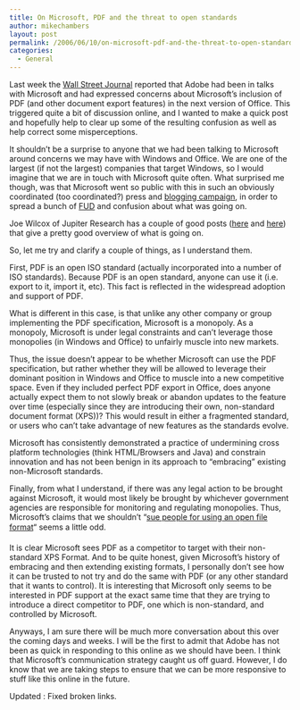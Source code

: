 ```yaml
---
title: On Microsoft, PDF and the threat to open standards
author: mikechambers
layout: post
permalink: /2006/06/10/on-microsoft-pdf-and-the-threat-to-open-standards/
categories:
  - General
---
```



Last week the [Wall Street Journal][1] reported that Adobe had been in talks with Microsoft and had expressed concerns about Microsoft&#8217;s inclusion of PDF (and other document export features) in the next version of Office. This triggered quite a bit of discussion online, and I wanted to make a quick post and hopefully help to clear up some of the resulting confusion as well as help correct some misperceptions.  
<!--more-->

  
It shouldn&#8217;t be a surprise to anyone that we had been talking to Microsoft around concerns we may have with Windows and Office. We are one of the largest (if not the largest) companies that target Windows, so I would imagine that we are in touch with Microsoft quite often. What surprised me though, was that Microsoft went so public with this in such an obviously coordinated (too coordinated?) press and [blogging campaign][2], in order to spread a bunch of [FUD][3] and confusion about what was going on.

Joe Wilcox of Jupiter Research has a couple of good posts ([here][4] and [here][5]) that give a pretty good overview of what is going on.

So, let me try and clarify a couple of things, as I understand them.

First, PDF is an open ISO standard (actually incorporated into a number of ISO standards). Because PDF is an open standard, anyone can use it (i.e. export to it, import it, etc). This fact is reflected in the widespread adoption and support of PDF. 

What is different in this case, is that unlike any other company or group implementing the PDF specification, Microsoft is a monopoly. As a monopoly, Microsoft is under legal constraints and can&#8217;t leverage those monopolies (in Windows and Office) to unfairly muscle into new markets. 

Thus, the issue doesn&#8217;t appear to be whether Microsoft can use the PDF specification, but rather whether they will be allowed to leverage their dominant position in Windows and Office to muscle into a new competitive space. Even if they included perfect PDF export in Office, does anyone actually expect them to not slowly break or abandon updates to the feature over time (especially since they are introducing their own, non-standard document format (XPS))? This would result in either a fragmented standard, or users who can&#8217;t take advantage of new features as the standards evolve.

Microsoft has consistently demonstrated a practice of undermining cross platform technologies (think HTML/Browsers and Java) and constrain innovation and has not been benign in its approach to &#8220;embracing&#8221; existing non-Microsoft standards.

Finally, from what I understand, if there was any legal action to be brought against Microsoft, it would most likely be brought by whichever government agencies are responsible for monitoring and regulating monopolies. Thus, Microsoft&#8217;s claims that we shouldn&#8217;t &#8220;[sue people for using an open file format][2]&#8220; seems a little odd.

It is clear Microsoft sees PDF as a competitor to target with their non-standard XPS Format. And to be quite honest, given Microsoft&#8217;s history of embracing and then extending existing formats, I personally don&#8217;t see how it can be trusted to not try and do the same with PDF (or any other standard that it wants to control). It is interesting that Microsoft only seems to be interested in PDF support at the exact same time that they are trying to introduce a direct competitor to PDF, one which is non-standard, and controlled by Microsoft.

Anyways, I am sure there will be much more conversation about this over the coming days and weeks. I will be the first to admit that Adobe has not been as quick in responding to this online as we should have been. I think that Microsoft&#8217;s communication strategy caught us off guard. However, I do know that we are taking steps to ensure that we can be more responsive to stuff like this online in the future.

Updated : Fixed broken links.

 [1]: http://online.wsj.com/article/SB114921091364269404.html
 [2]: http://blogs.msdn.com/brian_jones/archive/2006/06/02/613702.aspx
 [3]: http://en.wikipedia.org/wiki/Fud
 [4]: http://www.microsoftmonitor.com/archives/015754.html
 [5]: http://www.microsoftmonitor.com/archives/015807.html